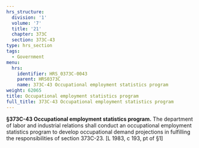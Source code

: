```yaml
---
hrs_structure:
  division: '1'
  volume: '7'
  title: '21'
  chapter: 373C
  section: 373C-43
type: hrs_section
tags:
  - Government
menu:
  hrs:
    identifier: HRS_0373C-0043
    parent: HRS0373C
    name: 373C-43 Occupational employment statistics program
weight: 62065
title: Occupational employment statistics program
full_title: 373C-43 Occupational employment statistics program
---
```

**§373C-43 Occupational employment statistics program.** The department of labor and industrial relations shall conduct an occupational employment statistics program to develop occupational demand projections in fulfilling the responsibilities of section 373C-23\. [L 1983, c 193, pt of §1]